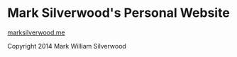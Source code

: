 Mark Silverwood's Personal Website
==================================

[marksilverwood.me](http://marksilverwood.me)

Copyright 2014 Mark William Silverwood

